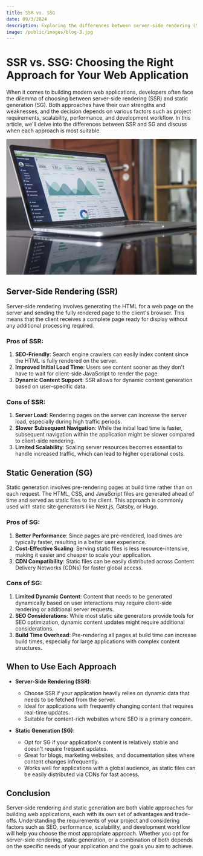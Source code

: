 ```yaml
---
title: SSR vs. SSG
date: 09/3/2024
description: Exploring the differences between server-side rendering (SSR) and static generation (SG) in web application development.
image: /public/images/blog-3.jpg
---
```


# SSR vs. SSG: Choosing the Right Approach for Your Web Application

When it comes to building modern web applications, developers often face the dilemma of
choosing between server-side rendering (SSR) and static generation (SG). Both approaches
have their own strengths and weaknesses, and the decision depends on various factors such
as project requirements, scalability, performance, and development workflow. In this
article, we'll delve into the differences between SSR and SG and discuss when each
approach is most suitable.

![SSR vs. SSG](/public/images/blog-3.jpg)

## Server-Side Rendering (SSR)

Server-side rendering involves generating the HTML for a web page on the server and
sending the fully rendered page to the client's browser. This means that the client
receives a complete page ready for display without any additional processing required.

### Pros of SSR:

1. **SEO-Friendly**: Search engine crawlers can easily index content since the HTML is
   fully rendered on the server.
2. **Improved Initial Load Time**: Users see content sooner as they don't have to wait for
   client-side JavaScript to render the page.
3. **Dynamic Content Support**: SSR allows for dynamic content generation based on
   user-specific data.

### Cons of SSR:

1. **Server Load**: Rendering pages on the server can increase the server load, especially
   during high traffic periods.
2. **Slower Subsequent Navigation**: While the initial load time is faster, subsequent
   navigation within the application might be slower compared to client-side rendering.
3. **Limited Scalability**: Scaling server resources becomes essential to handle increased
   traffic, which can lead to higher operational costs.

## Static Generation (SG)

Static generation involves pre-rendering pages at build time rather than on each request.
The HTML, CSS, and JavaScript files are generated ahead of time and served as static files
to the client. This approach is commonly used with static site generators like Next.js,
Gatsby, or Hugo.

### Pros of SG:

1. **Better Performance**: Since pages are pre-rendered, load times are typically faster,
   resulting in a better user experience.
2. **Cost-Effective Scaling**: Serving static files is less resource-intensive, making it
   easier and cheaper to scale your application.
3. **CDN Compatibility**: Static files can be easily distributed across Content Delivery
   Networks (CDNs) for faster global access.

### Cons of SG:

1. **Limited Dynamic Content**: Content that needs to be generated dynamically based on
   user interactions may require client-side rendering or additional server requests.
2. **SEO Considerations**: While most static site generators provide tools for SEO
   optimization, dynamic content updates might require additional considerations.
3. **Build Time Overhead**: Pre-rendering all pages at build time can increase build
   times, especially for large applications with complex content structures.

## When to Use Each Approach

- **Server-Side Rendering (SSR)**:
  - Choose SSR if your application heavily relies on dynamic data that needs to be fetched
    from the server.
  - Ideal for applications with frequently changing content that requires real-time
    updates.
  - Suitable for content-rich websites where SEO is a primary concern.

- **Static Generation (SG)**:
  - Opt for SG if your application's content is relatively stable and doesn't require
    frequent updates.
  - Great for blogs, marketing websites, and documentation sites where content changes
    infrequently.
  - Works well for applications with a global audience, as static files can be easily
    distributed via CDNs for fast access.

## Conclusion

Server-side rendering and static generation are both viable approaches for building web
applications, each with its own set of advantages and trade-offs. Understanding the
requirements of your project and considering factors such as SEO, performance,
scalability, and development workflow will help you choose the most appropriate approach.
Whether you opt for server-side rendering, static generation, or a combination of both
depends on the specific needs of your application and the goals you aim to achieve.
